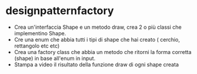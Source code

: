 # designpatternfactory
- Crea un'interfaccia Shape e un metodo draw, crea 2 o più classi che implementino Shape.
- Cre una enum che abbia tutti i tipi di shape che hai creato ( cerchio, rettangolo etc etc)
- Crea una factory class che abbia un metodo che ritorni la forma corretta (shape) in base all'enum in input.
- Stampa a video il risultato della funzione draw di ogni shape creata
